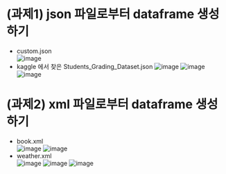 # (과제1) json 파일로부터 dataframe 생성하기
- custom.json\
![image](https://github.com/user-attachments/assets/b628165e-f39b-4ffe-aeb7-ed15b8e7dfcb)
- kaggle 에서 찾은 Students_Grading_Dataset.json
![image](https://github.com/user-attachments/assets/4dedc60a-ce5b-42a7-8692-c1103c1100bc)
![image](https://github.com/user-attachments/assets/5d0845f1-eb4b-407d-b571-e317b0141dda)
![image](https://github.com/user-attachments/assets/68d5d581-7670-4918-8dc3-20e241d92b2d)


# (과제2) xml 파일로부터 dataframe 생성하기
- book.xml\
![image](https://github.com/user-attachments/assets/0023b46a-4de7-4144-ae93-74661539725f)
![image](https://github.com/user-attachments/assets/77badaae-85ad-4ab7-9ef4-d65bfe772c3a)
- weather.xml\
![image](https://github.com/user-attachments/assets/ebf6f35f-f304-4a8d-af62-d600c0471d14)
![image](https://github.com/user-attachments/assets/d329efeb-a713-4268-af8b-44df3a087d68)
![image](https://github.com/user-attachments/assets/fdb24091-8895-4eb1-a67f-5b4eab1bcacf)

